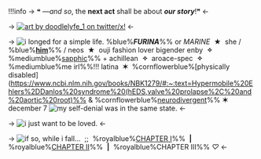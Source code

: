 !!!info 
	  -> ❝ —*and so*, the **next act** shall be about ***our story***!❞ <-

-> [![art by doodlelyfe_1 on twitter/x!](https://i.postimg.cc/rpXtHVss/furina.png)](https://x.com/doodlelyfe_1/status/1694037888294404559?s=20) <-

-> ![i longed for a simple life.](https://i.postimg.cc/Ss8CYT9n/pixel-8-creds-needed.gif) %blue%***FURINA***%% or *MARINE* ‎ **★** ‎ she / %blue%**[him](https://pronouns.cc/@shiguang)**%% / neos ‎ **★** ‎ ouji fashion lover
bigender enby ‎ **✧** ‎ %mediumblue%[sapphic](https://lgbtqia.wiki/wiki/Sapphic_Achillean)%% + achillean  ‎ **✧** ‎ aroace-spec  ‎ **✧** ‎ %mediumblue%me irl%%!!!
latina  ‎ **✶** ‎  %cornflowerblue%[physically disabled](https://www.ncbi.nlm.nih.gov/books/NBK1279/#:~:text=Hypermobile%20Ehlers%2DDanlos%20syndrome%20(hEDS,valve%20prolapse%2C%20and%20aortic%20root)%% & %cornflowerblue%[neurodivergent](https://www.mayoclinic.org/diseases-conditions/borderline-personality-disorder/symptoms-causes/syc-20370237)%% ‎ **✶** ‎ december 7 ![my self-denial was in the same state.](https://i.postimg.cc/Ss8CYT9n/pixel-8-creds-needed.gif) <-

-> ![i just want to be loved.](https://i.postimg.cc/Bn40rXpk/divider-13-pix-crd-co.gif) <-

-> ![if so, while i fall...](https://i.postimg.cc/jjtGFmxb/pixel-9-pixels-crd-co.gif) ‎ ;; ‎ %royalblue%[CHAPTER Ⅰ](/mascfurina)%% ‎ **|** ‎ %royalblue%[CHAPTER Ⅱ](/the-secret-life-of-me)%% ‎ **|** ‎ %royalblue%CHAPTER Ⅲ%% *♡* <-